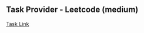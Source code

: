 ## Task Provider - Leetcode (medium)

[Task Link](https://leetcode.com/problems/equal-row-and-column-pairs/description/?envType=study-plan-v2&envId=leetcode-75)